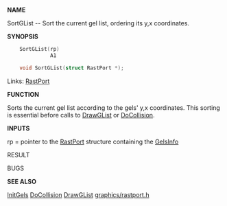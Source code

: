 
**NAME**

SortGList -- Sort the current gel list, ordering its y,x coordinates.

**SYNOPSIS**

```c
    SortGList(rp)
              A1

    void SortGList(struct RastPort *);

```
Links: [RastPort](_00AF) 

**FUNCTION**

Sorts the current gel list according to the gels' y,x coordinates.
This sorting is essential before calls to [DrawGList](DrawGList) or [DoCollision](DoCollision).

**INPUTS**

rp = pointer to the [RastPort](_00AF) structure containing the [GelsInfo](_00AF)

RESULT

BUGS

**SEE ALSO**

[InitGels](InitGels)  [DoCollision](DoCollision)  [DrawGList](DrawGList)  [graphics/rastport.h](_00AF)
